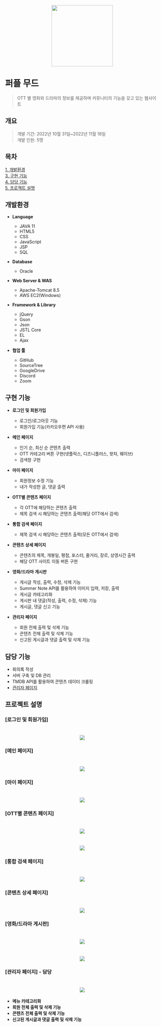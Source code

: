 # <div align=center><img src="https://user-images.githubusercontent.com/104720372/232249793-c01b8d9a-70cb-40e6-bf7f-587b9d812a93.jpg" width="200" height=""></div><br>퍼플 무드
> OTT 별 영화와 드라마의 정보를 제공하며 커뮤니티의 기능을 갖고 있는 웹사이트

## 개요
> 개발 기간: 2022년 10월 31일~2022년 11월 18일<br>
개발 인원: 5명

## 목차

[1. 개발환경](#개발환경)   
[3. 구현 기능](#구현-기능)   
[4. 담당 기능](#담당-기능)   
[5. 프로젝트 설명](#프로젝트-설명)

## 개발환경

+ **Language**
  + JAVA 11
  + HTML5
  + CSS
  + JavaScript
  + JSP
  + SQL

+ **Database**
  + Oracle

+ **Web Server & WAS**
  + Apache-Tomcat 8.5
  + AWS EC2(Windows)

+ **Framework & Library**
  + jQuery
  + Gson
  + Json
  + JSTL Core
  + EL
  + Ajax

+ **협업 툴**
  + GitHub
  + SourceTree
  + GoogleDrive
  + Discord
  + Zoom
  
## 구현 기능

+ **로그인 및 회원가입**
  + 로그인/로그아웃 기능
  + 회원가입 기능(카카오우편 API 사용)

+ **메인 페이지** 
  + 인기 순, 최신 순 콘텐츠 출력 
  + OTT 카테고리 버튼 구현(넷플릭스, 디즈니플러스, 왓챠, 웨이브)
  + 검색창 구현

+ **마이 페이지**
  + 회원정보 수정 기능
  + 내가 작성한 글, 댓글 출력

+ **OTT별 콘텐츠 페이지**
  + 각 OTT에 해당하는 콘텐츠 출력
  + 제목 검색 시 해당하는 콘텐츠 출력(해당 OTT에서 검색)

+ **통합 검색 페이지**
  + 제목 검색 시 해당하는 콘텐츠 출력(모든 OTT에서 검색)

+ **콘텐츠 상세 페이지**
  + 콘텐츠의 제목, 개봉일, 평점, 포스터, 줄거리, 장르, 상영시간 출력
  + 해당 OTT 사이트 이동 버튼 구현

+ **영화/드라마 게시판**
  + 게시글 작성, 출력, 수정, 삭제 기능
  + Summer Note API를 활용하여 이미지 입력, 저장, 출력
  + 게시글 카테고리화
  + 게시판 내 댓글(작성, 출력, 수정, 삭제) 기능
  + 게시글, 댓글 신고 기능
  
+ **관리자 페이지**
  + 회원 전체 출력 및 삭제 기능
  + 콘텐츠 전체 출력 및 삭제 기능
  + 신고된 게시글과 댓글 출력 및 삭제 기능


## 담당 기능
+ 회의록 작성
+ 서버 구축 및 DB 관리
+ TMDB API를 활용하여 콘텐츠 데이터 크롤링
+ [관리자 페이지](#관리자-페이지---담당)


## 프로젝트 설명

### [로그인 및 회원가입]
# <div align=center><img src="https://user-images.githubusercontent.com/104720372/232251978-75993a40-09b4-47a9-876e-19c25599ca37.png" width="" height=""></div>

### [메인 페이지]
# <div align=center><img src="https://user-images.githubusercontent.com/104720372/232252074-e98ee0e7-b5c7-4ffa-822a-9b21e459727e.gif" width="" height=""></div>

### [마이 페이지]
# <div align=center><img src="https://user-images.githubusercontent.com/104720372/232701813-560213fc-7937-4a70-889d-7be3b8c10028.gif" width="" height=""></div>

### [OTT별 콘텐츠 페이지] 
# <div align=center><img src="https://user-images.githubusercontent.com/104720372/232252297-2be05a12-90cb-4efd-b94f-f4cd0ba56c95.png" width="" height=""></div>
# <div align=center><img src="https://user-images.githubusercontent.com/104720372/232252308-42b2db66-4a92-4261-b05d-97f6c77e5afb.png" width="" height=""></div>

### [통합 검색 페이지]
# <div align=center><img src="https://user-images.githubusercontent.com/104720372/232253093-7d12f94f-791a-4353-bb99-543136786e3f.gif" width="" height=""></div>

### [콘텐츠 상세 페이지] 
# <div align=center><img src="https://user-images.githubusercontent.com/104720372/232253063-6445a310-5f2f-4ebb-8656-925a69db736d.png" width="" height=""></div>

### [영화/드라마 게시판] 
# <div align=center><img src="https://user-images.githubusercontent.com/104720372/232700971-4de08621-ed60-4ad7-8886-8154b55f85e3.png" width="" height=""></div>
# <div align=center><img src="https://user-images.githubusercontent.com/104720372/232702409-325d119f-643d-4961-ae83-0a00514ddc69.gif" width="" height=""></div>

### [관리자 페이지] - 담당
# <div align=center><img src="https://user-images.githubusercontent.com/104720372/232703610-a8480f4f-693f-4593-87a9-309435a1baa2.gif" width="" height=""></div>

+ **메뉴 카테고리화**
+ **회원 전체 출력 및 삭제 기능**
+ **콘텐츠 전체 출력 및 삭제 기능**
+ **신고된 게시글과 댓글 출력 및 삭제 기능**
